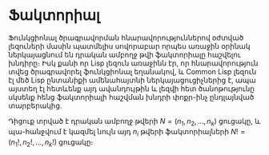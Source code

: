 # Ֆակտորիալ

Ֆունկցիոնալ ծրագրավորման հնարավորություններով օժտված լեզուների 
մասին պատմելիս սովորաբար որպես առաջին օրինակ ներկայացնում են 
դրական ամբողջ թվի ֆակտորիալը հաշվելու խնդիրը։ Իսկ քանի որ Lisp
լեզուն առաջինն էր, որ հնարավորություն տվեց ծրագրավորել ֆունկցիոնալ
եղանակով, և Common Lisp լեզուն էլ մեծ Lisp ընտանիքի ամենահայտնի 
ներկայացուցիչներից է, ապա այստեղ էլ հետևենք այդ ավանդույթին և 
լեզվի հետ ծանոթությունը սկսենք հենց ֆակտորիալի հաշվման խնդրի 
փոքր-ինչ ընդլայնված տարբերակից.

Դիցուք տրված է դրական ամբողջ թվերի $N=(n_1, n_2, \ldots, n_k)$
ցուցակը, և պա\-հանջվում է կազմել նույն այդ $n_i$ թվերի ֆակտորիալների 
$N!=(n_1!, n_2!, \ldots, n_k!)$ ցուցակը։

